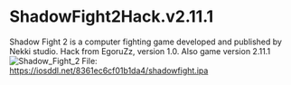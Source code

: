 # ShadowFight2Hack.v2.11.1
Shadow Fight 2 is a computer fighting game developed and published by Nekki studio. Hack from EgoruZz, version 1.0. Also game version 2.11.1
![Shadow_Fight_2](https://user-images.githubusercontent.com/82104796/113886162-1f0b7f80-97c9-11eb-90c6-770359b30673.jpg)
File: https://iosddl.net/8361ec6cf01b1da4/shadowfight.ipa
